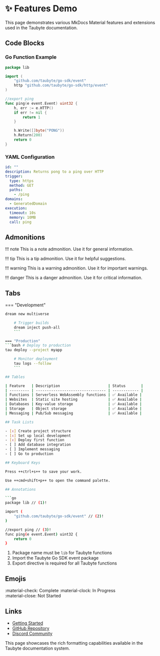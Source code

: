 # ✨ Features Demo

This page demonstrates various MkDocs Material features and extensions used in the Taubyte documentation.

## Code Blocks

### Go Function Example

```go
package lib

import (
    "github.com/taubyte/go-sdk/event"
    http "github.com/taubyte/go-sdk/http/event"
)

//export ping
func ping(e event.Event) uint32 {
    h, err := e.HTTP()
    if err != nil {
        return 1
    }

    h.Write([]byte("PONG"))
    h.Return(200)
    return 0
}
```

### YAML Configuration

```yaml
id: ""
description: Returns pong to a ping over HTTP
trigger:
  type: https
  method: GET
  paths:
    - /ping
domains:
  - GeneratedDomain
execution:
  timeout: 10s
  memory: 10MB
  call: ping
```

## Admonitions

!!! note
This is a note admonition. Use it for general information.

!!! tip
This is a tip admonition. Use it for helpful suggestions.

!!! warning
This is a warning admonition. Use it for important warnings.

!!! danger
This is a danger admonition. Use it for critical information.

## Tabs

=== "Development"

````bash # Start local cloud
dream new multiverse

    # Trigger builds
    dream inject push-all
    ```

=== "Production"
```bash # Deploy to production
tau deploy --project myapp

    # Monitor deployment
    tau logs --follow
    ```

## Tables

| Feature   | Description                      | Status       |
| --------- | -------------------------------- | ------------ |
| Functions | Serverless WebAssembly functions | ✅ Available |
| Websites  | Static site hosting              | ✅ Available |
| Databases | Key-value storage                | ✅ Available |
| Storage   | Object storage                   | ✅ Available |
| Messaging | Pub/Sub messaging                | ✅ Available |

## Task Lists

- [x] Create project structure
- [x] Set up local development
- [x] Deploy first function
- [ ] Add database integration
- [ ] Implement messaging
- [ ] Go to production

## Keyboard Keys

Press ++ctrl+s++ to save your work.

Use ++cmd+shift+p++ to open the command palette.

## Annotations

```go
package lib // (1)!

import (
    "github.com/taubyte/go-sdk/event" // (2)!
)

//export ping // (3)!
func ping(e event.Event) uint32 {
    return 0
}
````

1.  Package name must be `lib` for Taubyte functions
2.  Import the Taubyte Go SDK event package
3.  Export directive is required for all Taubyte functions

## Emojis

:material-check: Complete
:material-clock: In Progress  
:material-close: Not Started

## Links

- [Getting Started](getting-started/index.md)
- [GitHub Repository](https://github.com/taubyte/tau)
- [Discord Community](https://discord.gg/KbN3KN7kpQ)

This page showcases the rich formatting capabilities available in the Taubyte documentation system.
